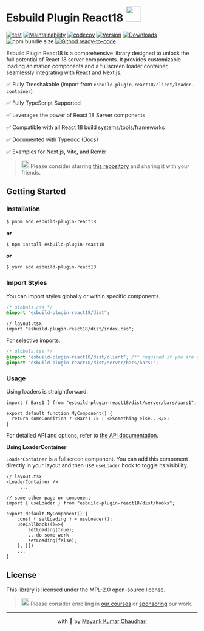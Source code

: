 # Esbuild Plugin React18 <img src=".https://github.com/react18-tools/esbuild-plugin-react18/blob/main/popper.png?raw=true" style="height: 40px"/>

[![test](https://github.com/react18-tools/esbuild-plugin-react18/actions/workflows/test.yml/badge.svg)](https://github.com/react18-tools/esbuild-plugin-react18/actions/workflows/test.yml) [![Maintainability](https://api.codeclimate.com/v1/badges/aa896ec14c570f3bb274/maintainability)](https://codeclimate.com/github/react18-tools/esbuild-plugin-react18/maintainability) [![codecov](https://codecov.io/gh/react18-tools/esbuild-plugin-react18/graph/badge.svg)](https://codecov.io/gh/react18-tools/esbuild-plugin-react18) [![Version](https://img.shields.io/npm/v/esbuild-plugin-react18.svg?colorB=green)](https://www.npmjs.com/package/esbuild-plugin-react18) [![Downloads](https://img.jsdelivr.com/img.shields.io/npm/d18m/esbuild-plugin-react18.svg)](https://www.npmjs.com/package/esbuild-plugin-react18) ![npm bundle size](https://img.shields.io/bundlephobia/minzip/esbuild-plugin-react18) [![Gitpod ready-to-code](https://img.shields.io/badge/Gitpod-ready--to--code-blue?logo=gitpod)](https://gitpod.io/from-referrer/)

Esbuild Plugin React18 is a comprehensive library designed to unlock the full potential of React 18 server components. It provides customizable loading animation components and a fullscreen loader container, seamlessly integrating with React and Next.js.

✅ Fully Treeshakable (import from `esbuild-plugin-react18/client/loader-container`)

✅ Fully TypeScript Supported

✅ Leverages the power of React 18 Server components

✅ Compatible with all React 18 build systems/tools/frameworks

✅ Documented with [Typedoc](https://react18-tools.github.io/esbuild-plugin-react18) ([Docs](https://react18-tools.github.io/esbuild-plugin-react18))

✅ Examples for Next.js, Vite, and Remix

> <img src=".https://github.com/react18-tools/esbuild-plugin-react18/blob/main/popper.png?raw=true" style="height: 20px"/> Please consider starring [this repository](https://github.com/react18-tools/esbuild-plugin-react18) and sharing it with your friends.

## Getting Started

### Installation

```bash
$ pnpm add esbuild-plugin-react18
```

**_or_**

```bash
$ npm install esbuild-plugin-react18
```

**_or_**

```bash
$ yarn add esbuild-plugin-react18
```

### Import Styles

You can import styles globally or within specific components.

```css
/* globals.css */
@import "esbuild-plugin-react18/dist";
```

```tsx
// layout.tsx
import "esbuild-plugin-react18/dist/index.css";
```

For selective imports:

```css
/* globals.css */
@import "esbuild-plugin-react18/dist/client"; /** required if you are using LoaderContainer */
@import "esbuild-plugin-react18/dist/server/bars/bars1";
```

### Usage

Using loaders is straightforward.

```tsx
import { Bars1 } from "esbuild-plugin-react18/dist/server/bars/bars1";

export default function MyComponent() {
  return someCondition ? <Bars1 /> : <>Something else...</>;
}
```

For detailed API and options, refer to [the API documentation](https://react18-tools.github.io/esbuild-plugin-react18).

**Using LoaderContainer**

`LoaderContainer` is a fullscreen component. You can add this component directly in your layout and then use `useLoader` hook to toggle its visibility.

```tsx
// layout.tsx
<LoaderContainer />
	 ...
```

```tsx
// some other page or component
import { useLoader } from "esbuild-plugin-react18/dist/hooks";

export default MyComponent() {
	const { setLoading } = useLoader();
	useCallback(()=>{
		setLoading(true);
		...do some work
		setLoading(false);
	}, [])
	...
}
```

## License

This library is licensed under the MPL-2.0 open-source license.

> <img src=".https://github.com/react18-tools/esbuild-plugin-react18/blob/main/popper.png?raw=true" style="height: 20px"/> Please consider enrolling in [our courses](https://mayank-chaudhari.vercel.app/courses) or [sponsoring](https://github.com/sponsors/mayank1513) our work.

<hr />

<p align="center" style="text-align:center">with 💖 by <a href="https://mayank-chaudhari.vercel.app" target="_blank">Mayank Kumar Chaudhari</a></p>
